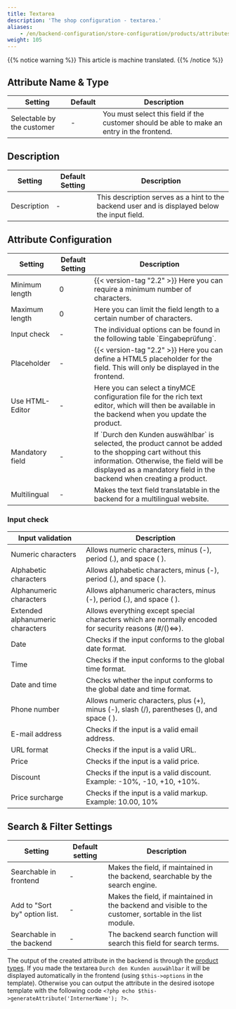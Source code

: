 ```yaml
---
title: Textarea
description: 'The shop configuration - textarea.'
aliases:
    - /en/backend-configuration/store-configuration/products/attributes/textarea/
weight: 105
---
```


{{% notice warning %}}
This article is machine translated.
{{% /notice %}}

## Attribute Name &amp; Type

<table><thead><tr><th>Setting</th> <th>Default</th> <th>Description</th> </tr></thead><tbody><tr><td>Selectable by the customer</td> <td>-</td> <td>You must select this field if the customer should be able to make an entry in the frontend.</td></tr></tbody></table>

## Description

<table><thead><tr><th>Setting</th> <th>Default Setting</th> <th>Description</th> </tr></thead><tbody><tr><td>Description</td> <td>-</td> <td>This description serves as a hint to the backend user and is displayed below the input field.</td></tr></tbody></table>

## Attribute Configuration

<table><thead><tr><th>Setting</th> <th>Default Setting</th> <th>Description</th> </tr></thead><tbody><tr><td>Minimum length</td> <td>0</td> <td>{{< version-tag "2.2" >}} Here you can require a minimum number of characters.</td> </tr><tr><td>Maximum length</td> <td>0</td> <td>Here you can limit the field length to a certain number of characters.</td> </tr><tr><td>Input check</td> <td>-</td> <td>The individual options can be found in the following table `Eingabeprüfung`.</td> </tr><tr><td>Placeholder</td> <td>-</td> <td>{{< version-tag "2.2" >}} Here you can define a HTML5 placeholder for the field. This will only be displayed in the frontend.</td> </tr><tr><td>Use HTML-Editor</td> <td>-</td> <td>Here you can select a tinyMCE configuration file for the rich text editor, which will then be available in the backend when you update the product.</td> </tr><tr><td>Mandatory field</td> <td>-</td> <td>If `Durch den Kunden auswählbar` is selected, the product cannot be added to the shopping cart without this information. Otherwise, the field will be displayed as a mandatory field in the backend when creating a product.</td> </tr><tr><td>Multilingual</td> <td>-</td> <td>Makes the text field translatable in the backend for a multilingual website.</td></tr></tbody></table>

### Input check

<table><thead><tr><th>Input validation</th> <th>Description</th> </tr></thead><tbody><tr><td>Numeric characters</td> <td>Allows numeric characters, minus (-), period (.), and space ( ).</td> </tr><tr><td>Alphabetic characters</td> <td>Allows alphabetic characters, minus (-), period (.), and space ( ).</td> </tr><tr><td>Alphanumeric characters</td> <td>Allows alphanumeric characters, minus (-), period (.), and space ( ).</td> </tr><tr><td>Extended alphanumeric characters</td> <td>Allows everything except special characters which are normally encoded for security reasons (#/()&lt;=&gt;).</td> </tr><tr><td>Date</td> <td>Checks if the input conforms to the global date format.</td> </tr><tr><td>Time</td> <td>Checks if the input conforms to the global time format.</td> </tr><tr><td>Date and time</td> <td>Checks whether the input conforms to the global date and time format.</td> </tr><tr><td>Phone number</td> <td>Allows numeric characters, plus (+), minus (-), slash (/), parentheses (), and space ( ).</td> </tr><tr><td>E-mail address</td> <td>Checks if the input is a valid email address.</td> </tr><tr><td>URL format</td> <td>Checks if the input is a valid URL.</td> </tr><tr><td>Price</td> <td>Checks if the input is a valid price.</td> </tr><tr><td>Discount</td> <td>Checks if the input is a valid discount. Example: -10%, -10, +10, +10%.</td> </tr><tr><td>Price surcharge</td> <td>Checks if the input is a valid markup. Example: 10.00, 10%</td></tr></tbody></table>

## Search &amp; Filter Settings

<table><thead><tr><th>Setting</th> <th>Default setting</th> <th>Description</th> </tr></thead><tbody><tr><td>Searchable in frontend</td> <td>-</td> <td>Makes the field, if maintained in the backend, searchable by the search engine.</td> </tr><tr><td>Add to "Sort by" option list.</td> <td>-</td> <td>Makes the field, if maintained in the backend and visible to the customer, sortable in the list module.</td> </tr><tr><td>Searchable in the backend</td> <td>-</td> <td>The backend search function will search this field for search terms.</td></tr></tbody></table>

The output of the created attribute in the backend is through the [product types](/de/backend-konfiguration-shop-Produkttypen/). If you made the textarea `Durch den Kunden auswählbar` it will be displayed automatically in the frontend (using `$this->options` in the template). Otherwise you can output the attribute in the desired isotope template with the following code `<?php echo $this->generateAttribute('InternerName'); ?>`.
